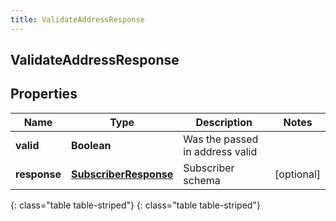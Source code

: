 ```yaml
---
title: ValidateAddressResponse
---
```

## ValidateAddressResponse


## Properties

| Name | Type | Description | Notes |
| ------------ | ------------- | ------------- | ------------- |
| **valid** | **Boolean** | Was the passed in address valid |  |
| **response** | [**SubscriberResponse**](SubscriberResponse.html) | Subscriber schema |  [optional] |
{: class="table table-striped"}
{: class="table table-striped"}


